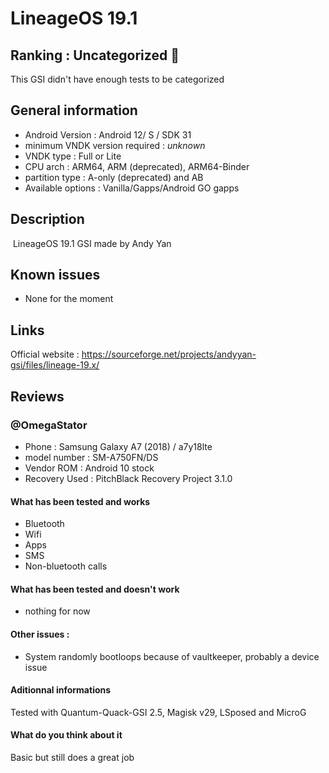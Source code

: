# LineageOS 19.1
## Ranking : Uncategorized 🤔
This GSI didn't have enough tests to be categorized
## General information
- Android Version : Android 12/ S / SDK 31
- minimum VNDK version required : _unknown_
- VNDK type : Full or Lite
- CPU arch : ARM64, ARM (deprecated), ARM64-Binder
- partition type : A-only (deprecated) and AB
- Available options : Vanilla/Gapps/Android GO gapps

## Description
​
LineageOS 19.1 GSI made by Andy Yan

## Known issues
- None for the moment

## Links
Official website : https://sourceforge.net/projects/andyyan-gsi/files/lineage-19.x/
## Reviews
### @OmegaStator
- Phone : Samsung Galaxy A7 (2018) / a7y18lte
- model number : SM-A750FN/DS
- Vendor ROM : Android 10 stock
- Recovery Used : PitchBlack Recovery Project 3.1.0

#### What has been tested and __works__
- Bluetooth
- Wifi
- Apps
- SMS
- Non-bluetooth calls

#### What has been tested and __doesn't work__
- nothing for now
#### Other issues : 
- System randomly bootloops because of vaultkeeper, probably a device issue
#### Aditionnal informations
Tested with Quantum-Quack-GSI 2.5, Magisk v29, LSposed and MicroG

#### What do you think about it
Basic but still does a great job